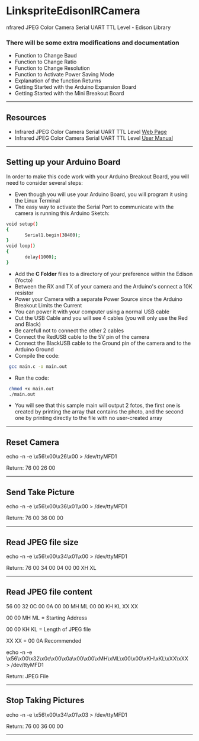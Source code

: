 # LinkspriteEdisonIRCamera
nfrared JPEG Color Camera Serial UART TTL Level - Edison Library

### There will be some extra modifications and documentation

 - Function to Change Baud
 - Function to Change Ratio
 - Function to Change Resolution
 - Function to Activate Power Saving Mode
 - Explanation of the function Returns
 - Getting Started with the Arduino Expansion Board
 - Getting Started with the Mini Breakout Board
 
----------

Resources
-------------
 - Infrared JPEG Color Camera Serial UART TTL Level [Web Page](http://store.linksprite.com/infrared-jpeg-color-camera-serial-uart-ttl-level/)
 - Infrared JPEG Color Camera Serial UART TTL Level [User Manual ](http://www.linksprite.com/upload/file/1291522825.pdf)


----------

Setting up your Arduino Board
-------------
In order to make this code work with your Arduino Breakout Board, you will need to consider several steps:
 - Even though you will use your Arduino Board, you will program it using the Linux Terminal
- The easy way to activate the Serial Port to communicate with the camera is running this Arduino Sketch:
```sh
void setup() 
{  
       Serial1.begin(38400); 
}  
void loop() 
{  
       delay(1000);      
}  
```
 - Add the **C Folder** files to a directory of your preference within the Edison (Yocto)
 - Between the RX and TX of your camera and the Arduino's connect a 10K resistor
 - Power your Camera with a separate Power Source since the Arduino Breakout Limits the Current
 - You can power it with your computer using a normal USB cable
 - Cut the USB Cable and you will see 4 cables (you will only use the Red and Black)
  - Be carefull not to connect the other 2 cables
 - Connect the RedUSB cable to the 5V pin of the camera
 - Connect the BlackUSB cable to the Ground pin of the camera and to the Arduino Ground
 - Compile the code:
```sh
 gcc main.c -o main.out
```
 - Run the code:
```sh
 chmod +x main.out
 ./main.out
```
 - You will see that this sample main will output 2 fotos, the first one is created by printing the array that contains the photo, and the second one by printing directly to the file with no user-created array


 
----------

Reset Camera
-------------
echo -n -e \\x56\\x00\\x26\\x00 > /dev/ttyMFD1

Return: 76 00 26 00

----------
Send Take Picture
-------------
echo -n -e \\x56\\x00\\x36\\x01\\x00 > /dev/ttyMFD1

Return: 76 00 36 00 00 

----------
Read JPEG file size
-------------
echo -n -e \\x56\\x00\\x34\\x01\\x00 > /dev/ttyMFD1

Return: 76 00 34 00 04 00 00 XH XL

----------
Read JPEG file content
-------------
56 00 32 0C 00 0A 00 00 MH ML 00 00 KH KL XX XX 

00 00 MH ML = Starting Address

00 00 KH KL = Length of JPEG file 

XX XX = 00 0A	Recommended

echo -n -e \\x56\\x00\\x32\\x0c\\x00\\x0a\\x00\\x00\\xMH\\xML\\x00\\x00\\xKH\\xKL\\xXX\\xXX > /dev/ttyMFD1

Return: JPEG File

----------
Stop Taking Pictures
-------------
echo -n -e \\x56\\x00\\x34\\x01\\x03 > /dev/ttyMFD1

Return: 76 00 36 00 00 

----------





